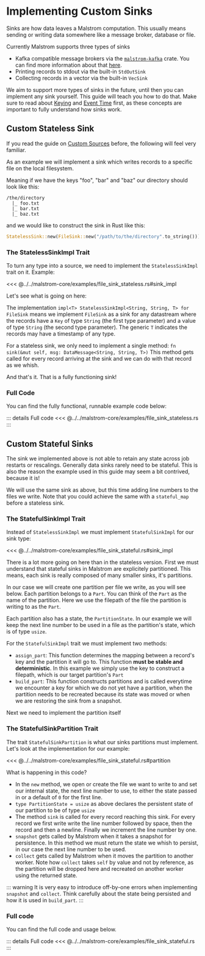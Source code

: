 # Implementing Custom Sinks

Sinks are how data leaves a Malstrom computation. This usually means sending or writing data
somewhere like a message broker, database or file.

Currently Malstrom supports three types of sinks

- Kafka compatible message brokers via the [`malstrom-kafka`](https://docs.rs/malstrom-kafka) crate. You can find more
information about that [here](./Kafka.md).
- Printing records to stdout via the built-in `StdOutSink`
- Collecting records in a vector via the built-in `VecSink`

We aim to support more types of sinks in the future, until then you can implement any sink yourself.
This guide will teach you how to do that.
Make sure to read about [Keying](./KeyedStreams.md) and [Event Time](./TimelyProcessing.md)
first, as these concepts are important to fully understand how sinks work.

## Custom Stateless Sink

If you read the guide on [Custom Sources](./CustomSources.md) before, the following will feel very
familiar.

As an example we will implement a sink which writes records to a specific file on the local
filesystem.

Meaning if we have the keys "foo", "bar" and "baz" our directory should look like this:

```
/the/directory
  |_ foo.txt
  |_ bar.txt
  |_ baz.txt
```

and we would like to construct the sink in Rust like this:

```rs
StatelessSink::new(FileSink::new("/path/to/the/directory".to_string()))
```

### The StatelessSinkImpl Trait

To turn any type into a source, we need to implement the `StatelessSinkImpl` trait on it.
Example:

<<< @../../malstrom-core/examples/file_sink_stateless.rs#sink_impl

Let's see what is going on here:

The implementation `impl<T> StatelessSinkImpl<String, String, T> for FileSink` means we implement
`FileSink` as a sink for any datastream where the records have a `Key` of type `String`
(the first type parameter) and a value of type `String` (the second type parameter).
The generic `T` indicates the records may have a timestamp of any type.

For a stateless sink, we only need to implement a single method: `fn sink(&mut self, msg: DataMessage<String, String, T>)`
This method gets called for every record arriving at the sink and we can do with that record as we
whish.

And that's it. That is a fully functioning sink!

### Full Code

You can find the fully functional, runnable example code below:

::: details Full code
<<< @../../malstrom-core/examples/file_sink_stateless.rs
:::

## Custom Stateful Sinks

The sink we implemented above is not able to retain any state across job restarts or rescalings.
Generally data sinks rarely need to be stateful. This is also the reason the example used in
this guide may seem a bit contrived, because it is!

We will use the same sink as above, but this time adding line numbers to the files we write.
Note that you could achieve the same with a `stateful_map` before a stateless sink.

### The StatefulSinkImpl Trait

Instead of `StatelessSinkImpl` we must implement `StatefulSinkImpl` for our sink type:

<<< @../../malstrom-core/examples/file_sink_stateful.rs#sink_impl

There is a lot more going on here than in the stateless version.
First we must understand that stateful sinks in Malstrom are explicitely partitioned. This means,
each sink is really composed of many smaller sinks, it's partitions.

In our case we will create one partition per file we write, as you will see below. Each partition
belongs to a `Part`. You can think of the `Part` as the name of the partition.
Here we use the filepath of the file the partition is writing to as the `Part`.

Each partition also has a state, the `PartitionState`. In our example we will keep the next line
number to be used in a file as the partition's state, which is of type `usize`.

For the `StatefulSinkImpl` trait we must implement two methods:

- `assign_part`: This function determines the mapping between a record's key and the partition it
will go to. This function **must be stable and deterministic**. In this example we simply use the
key to construct a filepath, which is our target partition's `Part`
- `build_part`: This function constructs partitions and is called everytime we encounter a key for
which we do not yet have a partition, when the partition needs to be recreated because its state
was moved or when we are restoring the sink from a snapshot.

Next we need to implement the partition itself

### The StatefulSinkPartition Trait

The trait `StatefulSinkPartition` is what our sinks partitions must implement. Let's look at the
implementation for our example:

<<< @../../malstrom-core/examples/file_sink_stateful.rs#partition

What is happening in this code?

- In the `new` method, we open or create the file we want to write to and set our internal state,
  the next line number to use, to either the state passed in or a default of `0` for the first line.
- `type PartitionState = usize` as above declares the persistent state of our partition to be of
  type `usize`
- The method `sink` is called for every record reaching this sink. For every record we first write
  write the line number followed by space, then the record and then a newline. Finally we increment
  the line number by one.
- `snapshot` gets called by Malstrom when it takes a snapshot for persistence. In this method we must
  return the state we whish to persist, in our case the next line number to be used.
- `collect` gets called by Malstrom when it moves the partition to another worker. Note how `collect`
  takes `self` by value and not by reference, as the partition will be dropped here and recreated
  on another worker using the returned state.

::: warning
It is very easy to introduce off-by-one errors when implementing `snapshot` and `collect`.
Think carefully about the state being persisted and how it is used in `build_part`.
:::

### Full code

You can find the full code and usage below.

::: details Full code
<<< @../../malstrom-core/examples/file_sink_stateful.rs
:::